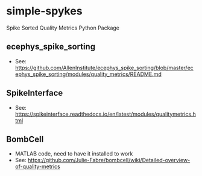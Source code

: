 # simple-spykes

Spike Sorted Quality Metrics Python Package

## ecephys_spike_sorting
- See: https://github.com/AllenInstitute/ecephys_spike_sorting/blob/master/ecephys_spike_sorting/modules/quality_metrics/README.md

## SpikeInterface
- See: https://spikeinterface.readthedocs.io/en/latest/modules/qualitymetrics.html

## BombCell
- MATLAB code, need to have it installed to work
- See: https://github.com/Julie-Fabre/bombcell/wiki/Detailed-overview-of-quality-metrics

